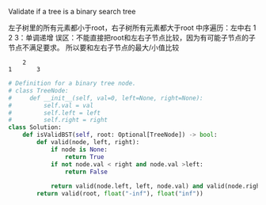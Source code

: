 Validate if a tree is a binary search tree

左子树里的所有元素都小于root，右子树所有元素都大于root
中序遍历：左中右
1 2 3：单调递增 
误区：不能直接把root和左右子节点比较，因为有可能子节点的子节点不满足要求。
所以要和左右子节点的最大/小值比较

        2
    1       3

```python
# Definition for a binary tree node.
# class TreeNode:
#     def __init__(self, val=0, left=None, right=None):
#         self.val = val
#         self.left = left
#         self.right = right
class Solution:
    def isValidBST(self, root: Optional[TreeNode]) -> bool:
        def valid(node, left, right):
            if node is None:
                return True
            if not node.val < right and node.val >left:
                return False
            
            return valid(node.left, left, node.val) and valid(node.right, node.val, right)
        return valid(root, float("-inf"), float("inf"))

```